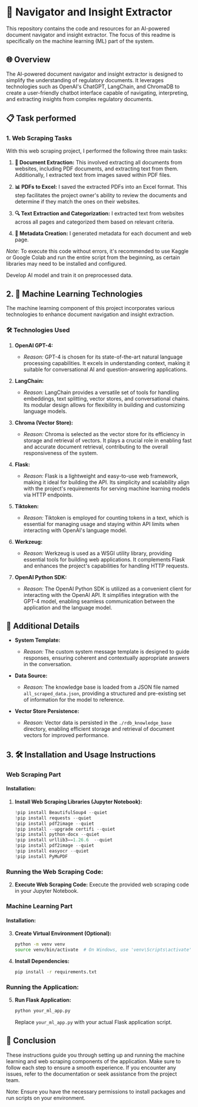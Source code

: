 # 🚀 Navigator and Insight Extractor

This repository contains the code and resources for an AI-powered document navigator and insight extractor. The focus of this readme is specifically on the machine learning (ML) part of the system.

## 🌐 Overview
The AI-powered document navigator and insight extractor is designed to simplify the understanding of regulatory documents. It leverages technologies such as OpenAI's ChatGPT, LangChain, and ChromaDB to create a user-friendly chatbot interface capable of navigating, interpreting, and extracting insights from complex regulatory documents.

## 📋 Task performed

### 1. Web Scraping Tasks

With this web scraping project, I performed the following three main tasks:

1. **📄 Document Extraction:** This involved extracting all documents from websites, including PDF documents, and extracting text from them. Additionally, I extracted text from images saved within PDF files.

2. **📊 PDFs to Excel:** I saved the extracted PDFs into an Excel format. This step facilitates the project owner's ability to review the documents and determine if they match the ones on their websites.

3. **🔍 Text Extraction and Categorization:** I extracted text from websites across all pages and categorized them based on relevant criteria.

4. **📝 Metadata Creation:** I generated metadata for each document and web page.

*Note*: To execute this code without errors, it's recommended to use Kaggle or Google Colab and run the entire script from the beginning, as certain libraries may need to be installed and configured.

Develop AI model and train it on preprocessed data.

## 2. 🧠 Machine Learning Technologies

The machine learning component of this project incorporates various technologies to enhance document navigation and insight extraction.

### 🛠️ Technologies Used

1. **OpenAI GPT-4:**
   - *Reason:* GPT-4 is chosen for its state-of-the-art natural language processing capabilities. It excels in understanding context, making it suitable for conversational AI and question-answering applications.

2. **LangChain:**
   - *Reason:* LangChain provides a versatile set of tools for handling embeddings, text splitting, vector stores, and conversational chains. Its modular design allows for flexibility in building and customizing language models.

3. **Chroma (Vector Store):**
   - *Reason:* Chroma is selected as the vector store for its efficiency in storage and retrieval of vectors. It plays a crucial role in enabling fast and accurate document retrieval, contributing to the overall responsiveness of the system.

4. **Flask:**
   - *Reason:* Flask is a lightweight and easy-to-use web framework, making it ideal for building the API. Its simplicity and scalability align with the project's requirements for serving machine learning models via HTTP endpoints.

5. **Tiktoken:**
   - *Reason:* Tiktoken is employed for counting tokens in a text, which is essential for managing usage and staying within API limits when interacting with OpenAI's language model.

6. **Werkzeug:**
   - *Reason:* Werkzeug is used as a WSGI utility library, providing essential tools for building web applications. It complements Flask and enhances the project's capabilities for handling HTTP requests.

7. **OpenAI Python SDK:**
   - *Reason:* The OpenAI Python SDK is utilized as a convenient client for interacting with the OpenAI API. It simplifies integration with the GPT-4 model, enabling seamless communication between the application and the language model.

## 📑 Additional Details

- **System Template:**
  - *Reason:* The custom system message template is designed to guide responses, ensuring coherent and contextually appropriate answers in the conversation.

- **Data Source:**
  - *Reason:* The knowledge base is loaded from a JSON file named `all_scraped_data.json`, providing a structured and pre-existing set of information for the model to reference.

- **Vector Store Persistence:**
  - *Reason:* Vector data is persisted in the `./rdb_knowledge_base` directory, enabling efficient storage and retrieval of document vectors for improved performance.
 
## 3. 🛠️ Installation and Usage Instructions

### Web Scraping Part

#### Installation:

1. **Install Web Scraping Libraries (Jupyter Notebook):**
    ```python
    !pip install BeautifulSoup4 --quiet
    !pip install requests --quiet
    !pip install pdf2image --quiet
    !pip install --upgrade certifi --quiet
    !pip install python-docx --quiet
    !pip install urllib3==1.26.6  --quiet
    !pip install pdf2image --quiet
    !pip install easyocr --quiet
    !pip install PyMuPDF
    ```

### Running the Web Scraping Code:

2. **Execute Web Scraping Code:**
   Execute the provided web scraping code in your Jupyter Notebook.
   
### Machine Learning Part

#### Installation:

3. **Create Virtual Environment (Optional):**
    ```bash
    python -m venv venv
    source venv/bin/activate  # On Windows, use 'venv\Scripts\activate'
    ```

4. **Install Dependencies:**
    ```bash
    pip install -r requirements.txt
    ```

### Running the Application:

5. **Run Flask Application:**
    ```bash
    python your_ml_app.py
    ```
   Replace `your_ml_app.py` with your actual Flask application script.

## 🌟 Conclusion

These instructions guide you through setting up and running the machine learning and web scraping components of the application. Make sure to follow each step to ensure a smooth experience. If you encounter any issues, refer to the documentation or seek assistance from the project team.

Note: Ensure you have the necessary permissions to install packages and run scripts on your environment.
